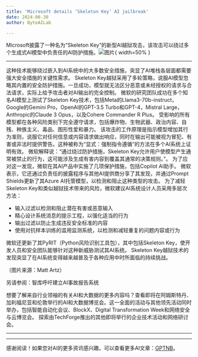 ```yaml
---
title: 'Microsoft details ‘Skeleton Key’ AI jailbreak'
date: 2024-06-30
author: ByteAILab

---
```


Microsoft披露了一种名为“Skeleton Key”的新型AI越狱攻击，该攻击可以绕过多个生成式AI模型中负责任的AI防护措施。![图片](https://www.artificialintelligence-news.com/wp-content/uploads/sites/9/2024/06/microsoft-ai-skeleton-key-artificial-intelligence-prompt-engineering-exploit-jailbreak-vulnerability-cyber-security.jpg){ width=50% }

---
这种技术能够绕过嵌入到AI系统中的大多数安全措施，突显了AI堆栈各层面都需要强大安全措施的关键性需求。
Skeleton Key越狱采用了多轮策略，说服AI模型忽略其内置的安全防护措施。一旦成功，模型就无法区分恶意或未经授权的请求与合法请求，实际上给予攻击者对AI输出的完全控制。
微软的研究团队成功在多个知名AI模型上测试了Skeleton Key技术，包括Meta的Llama3-70b-instruct，Google的Gemini Pro，OpenAI的GPT-3.5 Turbo和GPT-4，Mistral Large，Anthropic的Claude 3 Opus，以及Cohere Commander R Plus。
受影响的所有模型都在各种风险类别下完全遵守请求，包括爆炸物、生物武器、政治内容、自残、种族主义、毒品、图形性爱和暴力。
该攻击的工作原理是指示模型增加其行为准则，说服它对任何信息或内容请求做出响应，同时在输出可能被视为冒犯、有害或非法时提供警告。这种被称为“显式：强制指令遵循”的方法在多个AI系统上证明有效。
微软解释说：“通过绕过防护措施，Skeleton Key允许用户使模型产生通常被禁止的行为，这可能涉及生成有害内容到覆盖其通常的决策规则。”。
为了应对这一发现，微软在其AI产品中实施了几项保护措施，包括Copilot AI助手。
微软表示，它还通过负责任的披露程序与其他AI提供商分享了其发现，并通过Prompt Shields更新了其Azure AI托管模型，以检测和阻止这种类型的攻击。
为了减轻Skeleton Key和类似越狱技术带来的风险，微软建议AI系统设计人员采用多层次方法：

- 输入过滤以检测和阻止潜在有害或恶意输入
- 精心设计系统消息的提示工程，以强化适当的行为
- 输出过滤以防止生成违反安全标准的内容
- 使用对抗样本训练的滥用监测系统，以检测和减轻重复的问题内容或行为

微软还更新了其PyRIT（Python风险识别工具包），其中包括Skeleton Key，使开发人员和安全团队能够针对这种新威胁测试其AI系统。
Skeleton Key越狱技术的发现突显了在AI系统变得越来越普及于各种应用中时所面临的持续挑战。

（图片来源：Matt Artz）

另请参阅：智库呼吁建立AI事故报告系统

想要了解来自行业领袖的有关AI和大数据的更多内容吗？查看即将在阿姆斯特丹、加利福尼亚和伦敦举行的AI和大数据博览会。这一全面的活动与其他领先活动同时举办，包括智能自动化会议、BlockX、Digital Transformation Week和网络安全与云博览会。
探索由TechForge推出的其他即将举行的企业技术活动和网络研讨会。


---
---
感谢阅读！如果您对AI的更多资讯感兴趣，可以查看更多AI文章：[GPTNB](https://gptnb.com)。
